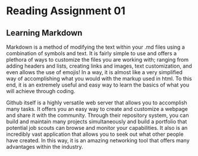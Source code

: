 # Reading Assignment 01
## Learning Markdown

Markdown is a method of modifying the text within your .md files using a combination of symbols and text.  It is fairly simple to use and offers a plethora of ways to customize the files you are working with; ranging from adding headers and lists, creating links and images, text customization, and even allows the use of emojis!  In a way, it is almost like a very simplified way of accomplishing what you would with the markup used in html.  To this end, it is an extremely useful and easy way to learn the basics of what you will achieve through coding.

Github itself is a highly versatile web server that allows you to accomplish many tasks.  It offers you an easy way to create and customize a webpage and share it with the community.  Through their repository system, you can build and maintain many projects simultaneously and build a portfolio that potential job scouts can browse and monitor your capabilities.  It also is an incredibly vast application that allows you to seek out what other people have created.  In this way, it is an amazing networking tool that offers many advantages within the industry.
